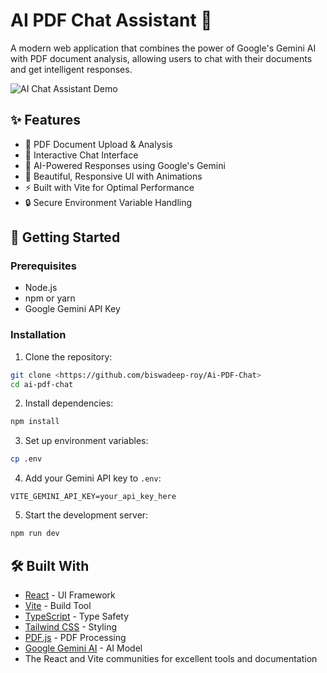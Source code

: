# AI PDF Chat Assistant 🤖

A modern web application that combines the power of Google's Gemini AI with PDF document analysis, allowing users to chat with their documents and get intelligent responses.

![AI Chat Assistant Demo](https://images.unsplash.com/photo-1700729471341-0b5123e7c5f1?q=80&w=2940&fit=crop)

## ✨ Features

- 📄 PDF Document Upload & Analysis
- 💬 Interactive Chat Interface
- 🤖 AI-Powered Responses using Google's Gemini
- 🎨 Beautiful, Responsive UI with Animations
- ⚡ Built with Vite for Optimal Performance
- 🔒 Secure Environment Variable Handling

## 🚀 Getting Started

### Prerequisites

- Node.js
- npm or yarn
- Google Gemini API Key

### Installation

1. Clone the repository:
```bash
git clone <https://github.com/biswadeep-roy/Ai-PDF-Chat>
cd ai-pdf-chat
```

2. Install dependencies:
```bash
npm install
```

3. Set up environment variables:
```bash
cp .env
```

4. Add your Gemini API key to `.env`:
```
VITE_GEMINI_API_KEY=your_api_key_here
```

5. Start the development server:
```bash
npm run dev
```

## 🛠️ Built With

- [React](https://reactjs.org/) - UI Framework
- [Vite](https://vitejs.dev/) - Build Tool
- [TypeScript](https://www.typescriptlang.org/) - Type Safety
- [Tailwind CSS](https://tailwindcss.com/) - Styling
- [PDF.js](https://mozilla.github.io/pdf.js/) - PDF Processing
- [Google Gemini AI](https://ai.google.dev/) - AI Model
- The React and Vite communities for excellent tools and documentation